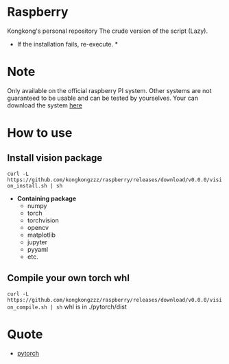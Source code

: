 # Raspberry
Kongkong's personal repository
The crude version of the script (Lazy). 
* If the installation fails, re-execute. *

# Note
Only available on the official raspberry PI system. Other systems are not guaranteed to be usable and can be tested by yourselves.
Your can download the system [here](https://www.raspberrypi.org/downloads/raspberry-pi-os/)

# How to use
## Install vision package
`curl -L https://github.com/kongkongzzz/raspberry/releases/download/v0.0.0/vision_install.sh | sh`
* **Containing package**
  * numpy
  * torch
  * torchvision
  * opencv
  * matplotlib
  * jupyter
  * pyyaml
  * etc.

## Compile your own torch whl
`curl -L https://github.com/kongkongzzz/raspberry/releases/download/v0.0.0/vision_compile.sh | sh`
whl is in ./pytorch/dist

# Quote
* [pytorch](https://github.com/pytorch/pytorch)
